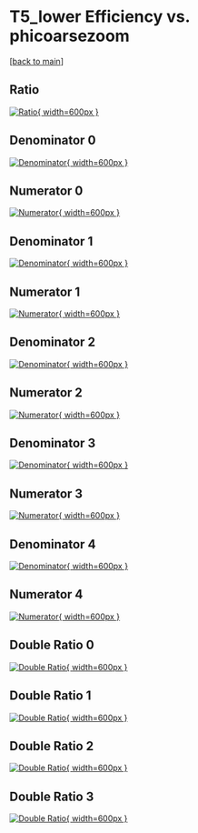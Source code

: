 # T5_lower Efficiency vs. phicoarsezoom

[[back to main](./)]



## Ratio

[![Ratio](../mtv/var/T5_lower_base_321_-1_eff_phicoarsezoom.png){ width=600px }](../mtv/var/T5_lower_base_321_-1_eff_phicoarsezoom.pdf)

## Denominator 0

[![Denominator](../mtv/den/T5_lower_base_321_-1_eff_phicoarsezoom_den0.png){ width=600px }](../mtv/den/T5_lower_base_321_-1_eff_phicoarsezoom_den0.pdf)

## Numerator 0

[![Numerator](../mtv/num/T5_lower_base_321_-1_eff_phicoarsezoom_num0.png){ width=600px }](../mtv/num/T5_lower_base_321_-1_eff_phicoarsezoom_num0.pdf)

## Denominator 1

[![Denominator](../mtv/den/T5_lower_base_321_-1_eff_phicoarsezoom_den1.png){ width=600px }](../mtv/den/T5_lower_base_321_-1_eff_phicoarsezoom_den1.pdf)

## Numerator 1

[![Numerator](../mtv/num/T5_lower_base_321_-1_eff_phicoarsezoom_num1.png){ width=600px }](../mtv/num/T5_lower_base_321_-1_eff_phicoarsezoom_num1.pdf)

## Denominator 2

[![Denominator](../mtv/den/T5_lower_base_321_-1_eff_phicoarsezoom_den2.png){ width=600px }](../mtv/den/T5_lower_base_321_-1_eff_phicoarsezoom_den2.pdf)

## Numerator 2

[![Numerator](../mtv/num/T5_lower_base_321_-1_eff_phicoarsezoom_num2.png){ width=600px }](../mtv/num/T5_lower_base_321_-1_eff_phicoarsezoom_num2.pdf)

## Denominator 3

[![Denominator](../mtv/den/T5_lower_base_321_-1_eff_phicoarsezoom_den3.png){ width=600px }](../mtv/den/T5_lower_base_321_-1_eff_phicoarsezoom_den3.pdf)

## Numerator 3

[![Numerator](../mtv/num/T5_lower_base_321_-1_eff_phicoarsezoom_num3.png){ width=600px }](../mtv/num/T5_lower_base_321_-1_eff_phicoarsezoom_num3.pdf)

## Denominator 4

[![Denominator](../mtv/den/T5_lower_base_321_-1_eff_phicoarsezoom_den4.png){ width=600px }](../mtv/den/T5_lower_base_321_-1_eff_phicoarsezoom_den4.pdf)

## Numerator 4

[![Numerator](../mtv/num/T5_lower_base_321_-1_eff_phicoarsezoom_num4.png){ width=600px }](../mtv/num/T5_lower_base_321_-1_eff_phicoarsezoom_num4.pdf)

## Double Ratio 0

[![Double Ratio](../mtv/ratio/T5_lower_base_321_-1_eff_phicoarsezoom_ratio0.png){ width=600px }](../mtv/ratio/T5_lower_base_321_-1_eff_phicoarsezoom_ratio0.pdf)

## Double Ratio 1

[![Double Ratio](../mtv/ratio/T5_lower_base_321_-1_eff_phicoarsezoom_ratio1.png){ width=600px }](../mtv/ratio/T5_lower_base_321_-1_eff_phicoarsezoom_ratio1.pdf)

## Double Ratio 2

[![Double Ratio](../mtv/ratio/T5_lower_base_321_-1_eff_phicoarsezoom_ratio2.png){ width=600px }](../mtv/ratio/T5_lower_base_321_-1_eff_phicoarsezoom_ratio2.pdf)

## Double Ratio 3

[![Double Ratio](../mtv/ratio/T5_lower_base_321_-1_eff_phicoarsezoom_ratio3.png){ width=600px }](../mtv/ratio/T5_lower_base_321_-1_eff_phicoarsezoom_ratio3.pdf)

